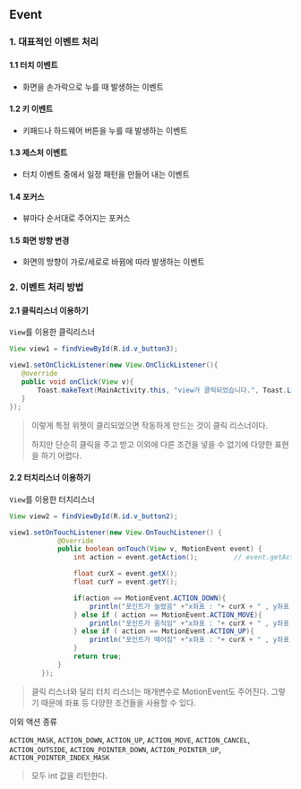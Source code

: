 ## Event



### 1. 대표적인 이벤트 처리 

#### 1.1 터치 이벤트 

* 화면을 손가락으로 누를 때 발생하는 이벤트 

#### 1.2 키 이벤트 

* 키패드나 하드웨어 버튼을 누를 때 발생하는 이벤트 

#### 1.3 제스처 이벤트 

* 터치 이벤트 중에서 일정 패턴을 만들어 내는 이벤트 

#### 1.4 포커스 

* 뷰마다 순서대로 주어지는 포커스 

#### 1.5 화면 방향 변경 

* 화면의 방향이 가로/세로로 바뀜에 따라 발생하는 이벤트 

### 

### 2. 이벤트 처리 방법 

#### 2.1 클릭리스너 이용하기 

`View`를 이용한 클릭리스너 

```java
View view1 = findViewById(R.id.v_button3);

view1.setOnClickListener(new View.OnClickListener(){
   @override
   public void onClick(View v){
       Toast.makeText(MainActivity.this, "view가 클릭되었습니다.", Toast.LENGHT_LONG).show();
   }
});
```

> 이렇게 특정 위젯이 클리되었으면 작동하게 만드는 것이 클릭 리스너이다. 
>
> 하지만 단순히 클릭을 주고 받고 이외에 다른 조건을 넣을 수 없기에 다양한 표현을 하기 어렵다. 

#### 2.2 터치리스너 이용하기 

`View`를 이용한 터치리스너

```java
View view2 = findViewById(R.id.v_button2);

view1.setOnTouchListener(new View.OnTouchListener() {
            @Override
            public boolean onTouch(View v, MotionEvent event) {
                int action = event.getAction();         // event.getAction()은 리턴 값이 int임을 알 수 있다.

                float curX = event.getX();
                float curY = event.getY();

                if(action == MotionEvent.ACTION_DOWN){
                    println("포인트가 눌렸음" +"x좌표 : "+ curX + " , y좌표 : " + curY );
                } else if ( action == MotionEvent.ACTION_MOVE){
                    println("포인트가 움직임" +"x좌표 : "+ curX + " , y좌표 : " + curY );
                } else if ( action == MotionEvent.ACTION_UP){
                    println("포인트가 떼어짐" +"x좌표 : "+ curX + " , y좌표 : " + curY );
                }
                return true;
            }
        });
```

> 클릭 리스너와 달리 터치 리스너는 매개변수로  MotionEvent도 주어진다. 그렇기 때문에 좌표 등 다양한 조건들을 사용할 수 있다. 

이외 액션 종류 

`ACTION_MASK`, `ACTION_DOWN`, `ACTION_UP`, `ACTION_MOVE`, `ACTION_CANCEL`, `ACTION_OUTSIDE`, `ACTION_POINTER_DOWN`, `ACTION_POINTER_UP`, `ACTION_POINTER_INDEX_MASK`

> 모두 int 값을 리턴한다. 

